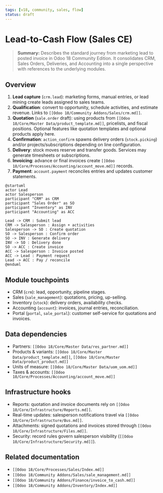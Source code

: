 ```yaml
---
tags: [v18, community, sales, flow]
status: draft
---
```

# Lead-to-Cash Flow (Sales CE)

> **Summary:** Describes the standard journey from marketing lead to posted invoice in Odoo 18 Community Edition. It consolidates CRM, Sales Orders, Deliveries, and Accounting into a single perspective with references to the underlying modules.

## Overview
1. **Lead capture** (`crm.lead`): marketing forms, manual entries, or lead mining create leads assigned to sales teams.
2. **Qualification**: convert to opportunity, schedule activities, and estimate revenue. Links to `[[Odoo 18/Community Addons/Sales/crm.md]]`.
3. **Quotation** (`sale.order` draft): using products from `[[Odoo 18/Core/Master Data/product_template.md]]`, pricelists, and fiscal positions. Optional features like quotation templates and optional products apply here.
4. **Confirmation**: `action_confirm` spawns delivery orders (`stock.picking`) and/or projects/subscriptions depending on line configuration.
5. **Delivery**: stock moves reserve and transfer goods. Services may generate timesheets or subscriptions.
6. **Invoicing**: advance or final invoices create `[[Odoo 18/Core/Processes/Accounting/account_move.md]]` records.
7. **Payment**: `account.payment` reconciles entries and updates customer statements.

```plantuml
@startuml
actor Lead
actor Salesperson
participant "CRM" as CRM
participant "Sales Order" as SO
participant "Inventory" as INV
participant "Accounting" as ACC

Lead -> CRM : Submit lead
CRM -> Salesperson : Assign + activities
Salesperson -> SO : Create quotation
SO -> Salesperson : Confirm order
SO -> INV : Generate delivery
INV -> SO : Delivery done
SO -> ACC : Create invoice
ACC -> Salesperson : Invoice posted
ACC -> Lead : Payment request
Lead -> ACC : Pay / reconcile
@enduml
```

## Module touchpoints
- CRM (`crm`): lead, opportunity, pipeline stages.
- Sales (`sale_management`): quotations, pricing, up-selling.
- Inventory (`stock`): delivery orders, availability checks.
- Accounting (`account`): invoices, journal entries, reconciliation.
- Portal (`portal`, `sale_portal`): customer self-service for quotations and invoices.

## Data dependencies
- Partners: `[[Odoo 18/Core/Master Data/res_partner.md]]`
- Products & variants: `[[Odoo 18/Core/Master Data/product_template.md]]`, `[[Odoo 18/Core/Master Data/product_product.md]]`
- Units of measure: `[[Odoo 18/Core/Master Data/uom_uom.md]]`
- Taxes & accounts: `[[Odoo 18/Core/Processes/Accounting/account_move.md]]`

## Infrastructure hooks
- Reports: quotation and invoice documents rely on `[[Odoo 18/Core/Infrastructure/Reports.md]]`.
- Real-time updates: salesperson notifications travel via `[[Odoo 18/Core/Infrastructure/Bus.md]]`.
- Attachments: signed quotations and invoices stored through `[[Odoo 18/Core/Infrastructure/Files.md]]`.
- Security: record rules govern salesperson visibility (`[[Odoo 18/Core/Infrastructure/Security.md]]`).

## Related documentation
- `[[Odoo 18/Core/Processes/Sales/Index.md]]`
- `[[Odoo 18/Community Addons/Sales/sale_management.md]]`
- `[[Odoo 18/Community Addons/Finance/invoice_to_cash.md]]`
- `[[Odoo 18/Community Addons/Inventory/Index.md]]`
